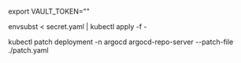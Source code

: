 export VAULT_TOKEN=""

envsubst < secret.yaml | kubectl apply -f -

kubectl patch deployment -n argocd argocd-repo-server --patch-file ./patch.yaml

